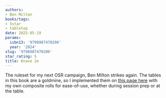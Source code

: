 ```yaml
---
authors:
- Ben Milton
books/tags:
- 5star
- tabletop
date: 2025-05-19
params:
  isbn13: '9798987470206'
  year: '2024'
slug: '9798987470206'
star_rating: 5
title: Knave 2e
---
```


The ruleset for my next OSR campaign, Ben Milton strikes again. The tables in this book are a goldmine, so I implemented them on [this page here](/tabletop/knave2e/gm/) with my own composite rolls for ease-of-use, whether during session prep or at the table.

<!--more-->
